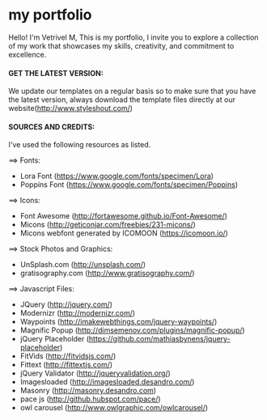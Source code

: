# my portfolio


Hello! I'm Vetrivel M, This is my portfolio, I invite you to explore a collection of my work that 
showcases my skills, creativity, and commitment to excellence.


#### GET THE LATEST VERSION:

We update our templates on a regular basis so to make sure that you have the latest version, 
always download the template files directly at our website(http://www.styleshout.com/)


#### SOURCES AND CREDITS:

I've used the following resources as listed.

==> Fonts:
 - Lora Font (https://www.google.com/fonts/specimen/Lora)
 - Poppins Font (https://www.google.com/fonts/specimen/Poppins) 

==> Icons:
 - Font Awesome (http://fortawesome.github.io/Font-Awesome/)
 - Micons (http://geticonjar.com/freebies/231-micons/)
 - Micons webfont generated by ICOMOON (https://icomoon.io/)

==> Stock Photos and Graphics:
 - UnSplash.com (http://unsplash.com/)
 - gratisography.com (http://www.gratisography.com/)
 
==> Javascript Files:

 - JQuery (http://jquery.com/)
 - Modernizr (http://modernizr.com/)
 - Waypoints (http://imakewebthings.com/jquery-waypoints/)
 - Magnific Popup (http://dimsemenov.com/plugins/magnific-popup/)
 - jQuery Placeholder (https://github.com/mathiasbynens/jquery-placeholder)
 - FitVids (http://fitvidsjs.com/)
 - Fittext (http://fittextjs.com/)
 - jQuery Validator (http://jqueryvalidation.org/)
 - Imagesloaded (http://imagesloaded.desandro.com/)
 - Masonry (http://masonry.desandro.com)
 - pace js (http://github.hubspot.com/pace/) 
 - owl carousel (http://www.owlgraphic.com/owlcarousel/)
